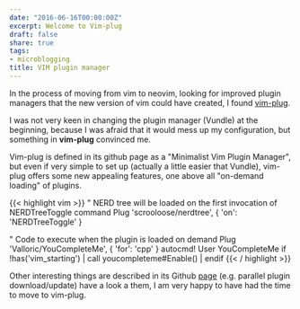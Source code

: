 ```yaml
---
date: "2016-06-16T00:00:00Z"
excerpt: Welcome to Vim-plug
draft: false
share: true
tags:
- microblogging
title: VIM plugin manager
---
```


In the process of moving from vim to neovim, looking for improved plugin managers that the new version of vim could have created, I found [vim-plug](https://github.com/junegunn/vim-plug).

I was not very keen in changing the plugin manager (Vundle) at the beginning, because I was afraid that it would mess up my configuration, but something in **vim-plug** convinced me.

Vim-plug is defined in its github page as a "Minimalist Vim Plugin Manager", but even if very simple to set up (actually a little easier that Vundle), vim-plug offers some new appealing features, one above all "on-demand loading" of plugins.

{{< highlight vim >}}
" NERD tree will be loaded on the first invocation of NERDTreeToggle command
Plug 'scrooloose/nerdtree', { 'on': 'NERDTreeToggle' }

" Code to execute when the plugin is loaded on demand
Plug 'Valloric/YouCompleteMe', { 'for': 'cpp' }
autocmd! User YouCompleteMe if !has('vim_starting') | call youcompleteme#Enable() | endif
{{< / highlight >}}

Other interesting things are described in its Github [page](https://github.com/junegunn/vim-plug) (e.g. parallel plugin download/update) have a look a them, I am very happy to have had the time to move to vim-plug.
